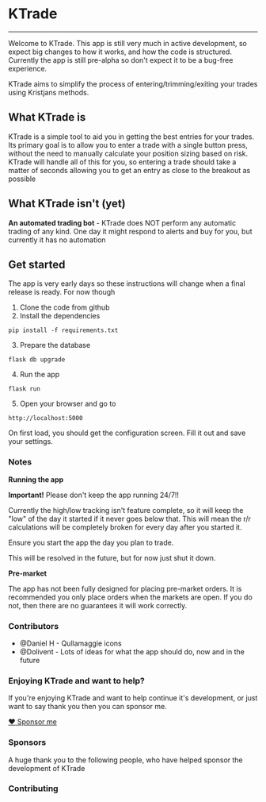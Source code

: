 # KTrade

---

Welcome to KTrade. This app is still very much in active development, so expect big changes to how it works, and how the code is structured.
Currently the app is still pre-alpha so don't expect it to be a bug-free experience.

KTrade aims to simplify the process of entering/trimming/exiting your trades using Kristjans methods.

## What KTrade is

KTrade is a simple tool to aid you in getting the best entries for your trades. Its primary goal is to allow you to enter a trade with a
single button press, without the need to manually calculate your position sizing based on risk. KTrade will handle all of this for you,
so entering a trade should take a matter of seconds allowing you to get an entry as close to the breakout as possible

## What KTrade isn't (yet)

**An automated trading bot** - KTrade does NOT perform any automatic trading of any kind. One day it might respond to alerts and buy for you, but currently it has no automation

## Get started

The app is very early days so these instructions will change when a final release is ready. For now though

1. Clone the code from github
2. Install the dependencies

```shell
pip install -f requirements.txt
```

3. Prepare the database


```
flask db upgrade
```

4. Run the app

```
flask run
```

5. Open your browser and go to

```
http://localhost:5000
```

On first load, you should get the configuration screen. Fill it out and save your settings.


### Notes

**Running the app**

**Important!** Please don't keep the app running 24/7!!

Currently the high/low tracking isn't feature complete, so it will keep the "low" of the day it started if it never goes below that.
This will mean the r/r calculations will be completely broken for every day after you started it.

Ensure you start the app the day you plan to trade.

This will be resolved in the future, but for now just shut it down.

**Pre-market**

The app has not been fully designed for placing pre-market orders. It is recommended you only place orders when the markets
are open. If you do not, then there are no guarantees it will work correctly.

### Contributors

- @Daniel H - Qullamaggie icons
- @Dolivent - Lots of ideas for what the app should do, now and in the future

### Enjoying KTrade and want to help?

If you're enjoying KTrade and want to help continue it's development, or just want to say thank you then you can sponsor me.

[:heart: Sponsor me](https://github.com/sponsors/pareeohnos)

### Sponsors

A huge thank you to the following people, who have helped sponsor the development of KTrade

### Contributing

